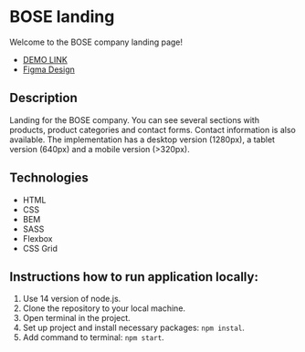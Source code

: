 # BOSE landing
Welcome to the BOSE company landing page!
 - [DEMO LINK](https://DaveBeetle.github.io/bose-landing/)
 - [Figma Design](https://www.figma.com/file/OMjQNb3hg1LKMV4OwyQ3Ao/BOSE?node-id=0-1)

## Description
Landing for the BOSE company. You can see several sections with products, product categories and contact forms. Contact information is also available.
The implementation has a desktop version (1280px), a tablet version (640px) and a mobile version (>320px).

## Technologies
- HTML
- CSS
- BEM
- SASS
- Flexbox
- CSS Grid

## Instructions how to run application locally:
1. Use 14 version of node.js.
2. Clone the repository to your local machine.
3. Open terminal in the project.
4. Set up project and install necessary packages: `npm instal`.
5. Add command to terminal: `npm start`.
